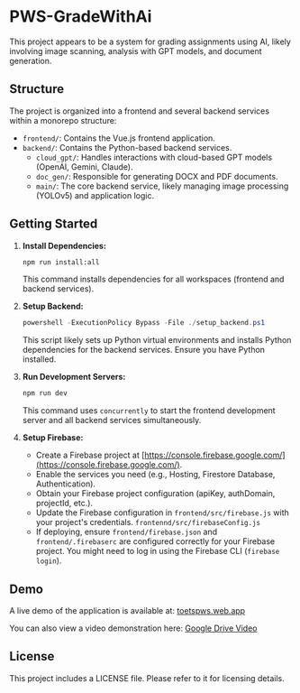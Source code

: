 # PWS-GradeWithAi

This project appears to be a system for grading assignments using AI, likely involving image scanning, analysis with GPT models, and document generation.

## Structure

The project is organized into a frontend and several backend services within a monorepo structure:

-   `frontend/`: Contains the Vue.js frontend application.
-   `backend/`: Contains the Python-based backend services.
    -   `cloud_gpt/`: Handles interactions with cloud-based GPT models (OpenAI, Gemini, Claude).
    -   `doc_gen/`: Responsible for generating DOCX and PDF documents.
    -   `main/`: The core backend service, likely managing image processing (YOLOv5) and application logic.

## Getting Started

1.  **Install Dependencies:**
    ```bash
    npm run install:all
    ```
    This command installs dependencies for all workspaces (frontend and backend services).

2.  **Setup Backend:**
    ```powershell
    powershell -ExecutionPolicy Bypass -File ./setup_backend.ps1
    ```
    This script likely sets up Python virtual environments and installs Python dependencies for the backend services. Ensure you have Python installed.

3.  **Run Development Servers:**
    ```bash
    npm run dev
    ```
    This command uses `concurrently` to start the frontend development server and all backend services simultaneously.

4.  **Setup Firebase:**
    *   Create a Firebase project at [https://console.firebase.google.com/](https://console.firebase.google.com/).
    *   Enable the services you need (e.g., Hosting, Firestore Database, Authentication).
    *   Obtain your Firebase project configuration (apiKey, authDomain, projectId, etc.).
    *   Update the Firebase configuration in `frontend/src/firebase.js` with your project's credentials. `frontennd/src/firebaseConfig.js`
    *   If deploying, ensure `frontend/firebase.json` and `frontend/.firebaserc` are configured correctly for your Firebase project. You might need to log in using the Firebase CLI (`firebase login`).

## Demo

A live demo of the application is available at: [toetspws.web.app](https://toetspws.web.app/)

You can also view a video demonstration here: [Google Drive Video](https://drive.google.com/file/d/1QoPI6qoeRTFzXhWm8qH2aGJ8g6kPhtjW/view)
## License

This project includes a LICENSE file. Please refer to it for licensing details.